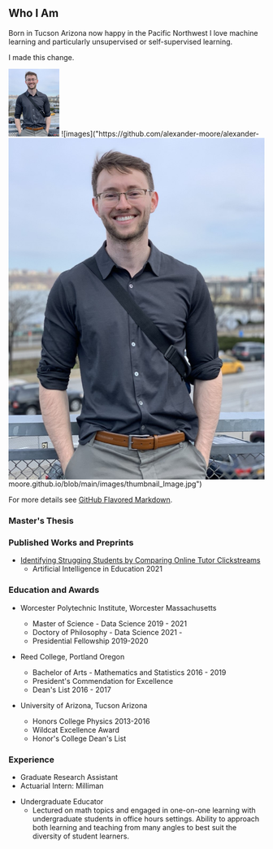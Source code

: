 ## Who I Am

Born in Tucson Arizona now happy in the Pacific Northwest
I love machine learning and particularly unsupervised or self-supervised learning.

I made this change.

<img src="https://github.com/alexander-moore/alexander-moore.github.io/blob/main/images/thumbnail_Image.jpg" width="100">
<img style="float: right;" src="https://github.com/alexander-moore/alexander-moore.github.io/blob/main/images/thumbnail_Image.jpg">
![images]("https://github.com/alexander-moore/alexander-moore.github.io/blob/main/images/thumbnail_Image.jpg")



For more details see [GitHub Flavored Markdown](https://guides.github.com/features/mastering-markdown/).

### Master's Thesis

### Published Works and Preprints
* [Identifying Strugging Students by Comparing Online Tutor Clickstreams](https://link.springer.com/chapter/10.1007%2F978-3-030-78270-2_52)
    - Artificial Intelligence in Education 2021

### Education and Awards
* Worcester Polytechnic Institute, Worcester Massachusetts
    - Master of Science - Data Science 2019 - 2021
    - Doctory of Philosophy - Data Science 2021 - 
    - Presidential Fellowship 2019-2020

* Reed College, Portland Oregon
    - Bachelor of Arts - Mathematics and Statistics 2016 - 2019
    - President's Commendation for Excellence
    - Dean's List 2016 - 2017

* University of Arizona, Tucson Arizona
    - Honors College Physics 2013-2016
    - Wildcat Excellence Award
    - Honor's College Dean's List

### Experience
- Graduate Research Assistant
- Actuarial Intern: Milliman
* Undergraduate Educator
    - Lectured on math topics and engaged in one-on-one learning with undergraduate students in office hours settings. Ability to approach both learning and teaching from many angles to best suit the diversity of student learners.

